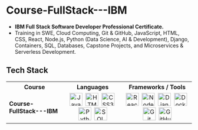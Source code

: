 # Course-FullStack---IBM

- **IBM Full Stack Software Developer Professional Certificate.**
- Training in SWE, Cloud Computing, Git & GitHub, JavaScript, HTML, CSS, React, Node.js, Python (Data Science, AI & Development), Django, Containers, SQL, Databases, Capstone Projects, and Microservices & Serverless Development.

## Tech Stack

<table>
  <tr>
    <th>Course</th>
    <th>Languages</th>
    <th>Frameworks / Tools</th>
  </tr>

  <tr>
    <td><strong>Course-FullStack---IBM</strong></td>
    <td align="center">
      <img src="https://cdn.jsdelivr.net/gh/devicons/devicon/icons/javascript/javascript-original.svg" width="35" title="JavaScript"/>&nbsp;
      <img src="https://cdn.jsdelivr.net/gh/devicons/devicon/icons/html5/html5-original.svg" width="35" title="HTML5"/>&nbsp;
      <img src="https://cdn.jsdelivr.net/gh/devicons/devicon/icons/css3/css3-original.svg" width="35" title="CSS3"/>&nbsp;
      <img src="https://cdn.jsdelivr.net/gh/devicons/devicon/icons/python/python-original.svg" width="35" title="Python"/>&nbsp;
      <img src="https://cdn.jsdelivr.net/gh/devicons/devicon/icons/sqlite/sqlite-original.svg" width="35" title="SQL"/>
    </td>
    <td align="center">
      <img src="https://cdn.jsdelivr.net/gh/devicons/devicon/icons/react/react-original.svg" width="35" title="React"/>&nbsp;
      <img src="https://cdn.jsdelivr.net/gh/devicons/devicon/icons/nodejs/nodejs-original.svg" width="35" title="Node.js"/>&nbsp;
      <img src="https://cdn.jsdelivr.net/gh/devicons/devicon/icons/django/django-plain.svg" width="35" title="Django"/>&nbsp;
      <img src="https://cdn.jsdelivr.net/gh/devicons/devicon/icons/docker/docker-original.svg" width="35" title="Docker"/>&nbsp;
      <img src="https://cdn.jsdelivr.net/gh/devicons/devicon/icons/git/git-original.svg" width="35" title="Git"/>&nbsp;
      <img src="https://cdn.jsdelivr.net/gh/devicons/devicon/icons/github/github-original.svg" width="35" title="GitHub"/>
    </td>
  </tr>
</table>